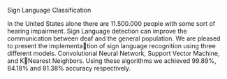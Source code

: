 Sign Language Classification



In the United States alone there are 11.500.000
people with some sort of hearing impairment. Sign Language
detection can improve the communication between deaf and the
general population. We are pleased to present the implementation of sign language recognition using three different models.
Convolutional Neural Network, Support Vector Machine, and KNearest Neighbors. Using these algorithms we achieved 99.89%,
84.18% and 81.38% accuracy respectively.
